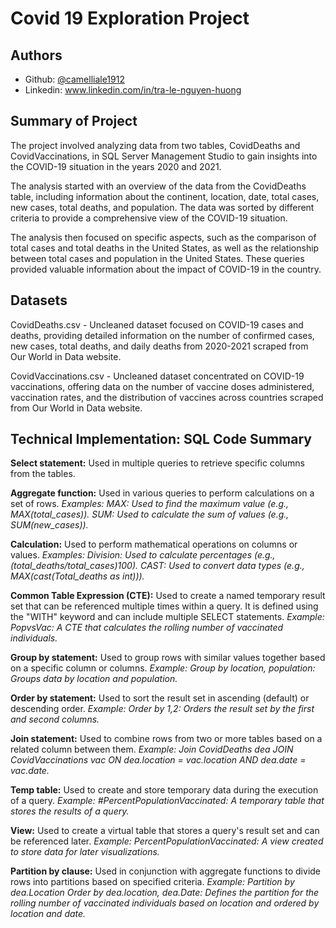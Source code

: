 
# Covid 19 Exploration Project




## Authors

- Github: [@camelliale1912](https://www.github.com/camelliale1912)
- Linkedin: www.linkedin.com/in/tra-le-nguyen-huong




## Summary of Project
The project involved analyzing data from two tables, CovidDeaths and CovidVaccinations, in SQL Server Management Studio to gain insights into the COVID-19 situation in the years 2020 and 2021.

The analysis started with an overview of the data from the CovidDeaths table, including information about the continent, location, date, total cases, new cases, total deaths, and population. The data was sorted by different criteria to provide a comprehensive view of the COVID-19 situation.

The analysis then focused on specific aspects, such as the comparison of total cases and total deaths in the United States, as well as the relationship between total cases and population in the United States. These queries provided valuable information about the impact of COVID-19 in the country.

## Datasets
CovidDeaths.csv - Uncleaned dataset focused on COVID-19 cases and deaths, providing detailed information on the number of confirmed cases, new cases, total deaths, and daily deaths from 2020-2021 scraped from Our World in Data website.

CovidVaccinations.csv - Uncleaned dataset concentrated on COVID-19 vaccinations, offering data on the number of vaccine doses administered, vaccination rates, and the distribution of vaccines across countries scraped from Our World in Data website.
## Technical Implementation: SQL Code Summary
**Select statement:**
Used in multiple queries to retrieve specific columns from the tables.

**Aggregate function:**
Used in various queries to perform calculations on a set of rows.
*Examples:
MAX: Used to find the maximum value (e.g., MAX(total_cases)).
SUM: Used to calculate the sum of values (e.g., SUM(new_cases)).*

**Calculation:**
Used to perform mathematical operations on columns or values.
*Examples:
Division: Used to calculate percentages (e.g., (total_deaths/total_cases)*100).*
CAST: Used to convert data types (e.g., MAX(cast(Total_deaths as int))).*

**Common Table Expression (CTE):**
Used to create a named temporary result set that can be referenced multiple times within a query. It is defined using the "WITH" keyword and can include multiple SELECT statements.
*Example:
PopvsVac: A CTE that calculates the rolling number of vaccinated individuals.*

**Group by statement:**
Used to group rows with similar values together based on a specific column or columns. 
*Example:
Group by location, population: Groups data by location and population.*

**Order by statement:**
Used to sort the result set in ascending (default) or descending order. 
*Example:
Order by 1,2: Orders the result set by the first and second columns.*

**Join statement:**
Used to combine rows from two or more tables based on a related column between them. 
*Example:
Join CovidDeaths dea JOIN CovidVaccinations vac ON dea.location = vac.location AND dea.date = vac.date.*

**Temp table:**
Used to create and store temporary data during the execution of a query.
*Example:
#PercentPopulationVaccinated: A temporary table that stores the results of a query.*

**View:**
Used to create a virtual table that stores a query's result set and can be referenced later.
*Example:
PercentPopulationVaccinated: A view created to store data for later visualizations.*

**Partition by clause:**
Used in conjunction with aggregate functions to divide rows into partitions based on specified criteria. *Example:
Partition by dea.Location 
Order by dea.location, dea.Date: Defines the partition for the rolling number of vaccinated individuals based on location and ordered by location and date.*
